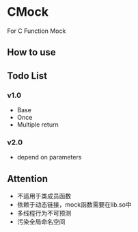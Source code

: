 # CMock

For C Function Mock

## How to use


## Todo List
### v1.0
- Base
- Once
- Multiple return
### v2.0
- depend on parameters

## Attention

- 不适用于类成员函数
- 依赖于动态链接，mock函数需要在lib.so中
- 多线程行为不可预测
- 污染全局命名空间
